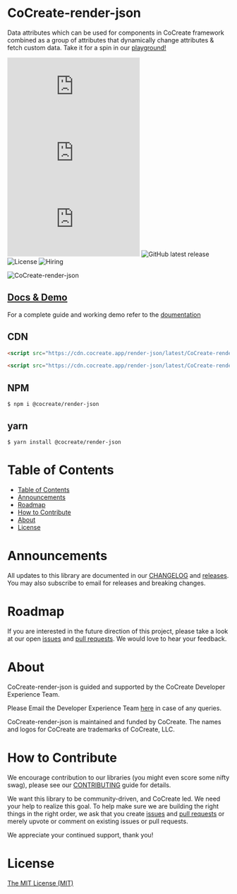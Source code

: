 # CoCreate-render-json

Data attributes which can be used for components in CoCreate framework combined as a group of attributes that dynamically change attributes & fetch custom data. Take it for a spin in our [playground!](https://cocreate.app/docs/render-json)

![minified](https://img.badgesize.io/https://cdn.cocreate.app/render-json/latest/CoCreate-render-json.min.js?style=flat-square&label=minified&color=orange)
![gzip](https://img.badgesize.io/https://cdn.cocreate.app/render-json/latest/CoCreate-render-json.min.js?compression=gzip&style=flat-square&label=gzip&color=yellow)
![brotli](https://img.badgesize.io/https://cdn.cocreate.app/render-json/latest/CoCreate-render-json.min.js?compression=brotli&style=flat-square&label=brotli)
![GitHub latest release](https://img.shields.io/github/v/release/CoCreate-app/CoCreate-render-json?style=flat-square)
![License](https://img.shields.io/github/license/CoCreate-app/CoCreate-render-json?style=flat-square)
![Hiring](https://img.shields.io/static/v1?style=flat-square&label=&message=Hiring&color=blueviolet)

![CoCreate-render-json](https://cdn.cocreate.app/docs/CoCreate-render-json.gif)

## [Docs & Demo](https://cocreate.app/docs/render-json)

For a complete guide and working demo refer to the [doumentation](https://cocreate.app/docs/render-json)

## CDN

```html
<script src="https://cdn.cocreate.app/render-json/latest/CoCreate-render-json.min.js"></script>
```

```html
<script src="https://cdn.cocreate.app/render-json/latest/CoCreate-render-json.min.css"></script>
```

## NPM

```shell
$ npm i @cocreate/render-json
```

## yarn

```shell
$ yarn install @cocreate/render-json
```

# Table of Contents

- [Table of Contents](#table-of-contents)
- [Announcements](#announcements)
- [Roadmap](#roadmap)
- [How to Contribute](#how-to-contribute)
- [About](#about)
- [License](#license)

<a name="announcements"></a>

# Announcements

All updates to this library are documented in our [CHANGELOG](https://github.com/CoCreate-app/CoCreate-render-json/blob/master/CHANGELOG.md) and [releases](https://github.com/CoCreate-app/CoCreate-render-json/releases). You may also subscribe to email for releases and breaking changes.

<a name="roadmap"></a>

# Roadmap

If you are interested in the future direction of this project, please take a look at our open [issues](https://github.com/CoCreate-app/CoCreate-render-json/issues) and [pull requests](https://github.com/CoCreate-app/CoCreate-render-json/pulls). We would love to hear your feedback.

<a name="about"></a>

# About

CoCreate-render-json is guided and supported by the CoCreate Developer Experience Team.

Please Email the Developer Experience Team [here](mailto:develop@cocreate.app) in case of any queries.

CoCreate-render-json is maintained and funded by CoCreate. The names and logos for CoCreate are trademarks of CoCreate, LLC.

<a name="contribute"></a>

# How to Contribute

We encourage contribution to our libraries (you might even score some nifty swag), please see our [CONTRIBUTING](https://github.com/CoCreate-app/CoCreate-render-json/blob/master/CONTRIBUTING.md) guide for details.

We want this library to be community-driven, and CoCreate led. We need your help to realize this goal. To help make sure we are building the right things in the right order, we ask that you create [issues](https://github.com/CoCreate-app/CoCreate-render-json/issues) and [pull requests](https://github.com/CoCreate-app/CoCreate-render-json/pulls) or merely upvote or comment on existing issues or pull requests.

We appreciate your continued support, thank you!


<a name="license"></a>
# License

[The MIT License (MIT)](https://github.com/CoCreate-app/CoCreate-render-json/blob/master/LICENSE)
